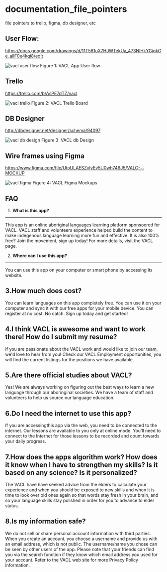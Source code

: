 # documentation_file_pointers
file pointers to trello, figma, db designer, etc

## User Flow:
https://docs.google.com/drawings/d/11T561uX7HJWTekUa_473NlHkYGiqkGe_aiIF0e4kqi8/edit 

![vacl user flow](https://user-images.githubusercontent.com/25757504/27676878-04aadcc2-5cf3-11e7-93c2-119a78b1b613.jpg)
Figure 1: VACL App User flow

## Trello
https://trello.com/b/AsPE7dTZ/vacl

![vacl trello](https://user-images.githubusercontent.com/25757504/27675668-36683ea8-5cee-11e7-83c3-487ee4932c9a.jpg)
Figure 2: VACL Trello Board

## DB Designer
http://dbdesigner.net/designer/schema/94097 

![vacl db design](https://user-images.githubusercontent.com/25757504/27675098-eeb11802-5ceb-11e7-9731-f0e584ff226c.jpg)
Figure 3: VACL db Design

## Wire frames using Figma
https://www.figma.com/file/UtoULAESZvIyEv5U0wh746J5/VALC---MOCKUP 

![vacl figma](https://user-images.githubusercontent.com/25757504/27676411-22130dfe-5cf1-11e7-88b7-e39dbd2c6c25.jpg)
Figure 4: VACL Figma Mockups

## FAQ
1. **What is this app?**
---
This app is an online aboriginal languages learning platform sponsoered for VACL. VACL staff and volunteers experience helped build the content to make indegenous language learning more fun and effective. It is also 100% free? Join the movement, sign up today!
For more details, visit the VACL page.

2. **Where can I use this app?**
---
You can use this app on your computer or smart phone by accessing its website.

3.**How much does cost?**
---
You can learn languages on this app completely free. You can use it on your computer and sync it with our free apps for your mobile device. You can register at no cost. No catch. Sign up today and get started! 

4.**I think VACL is awesome and want to work there! How do I submit my resume?**
---
If you are passionate about the VACL work and would like to join our team, we'd love to hear from you! Check our VACL Employment opportunities, you will find the current listings for the positions we have available. 

5.**Are there official studies about VACL?**
---
Yes! We are always working on figuring out the best ways to learn a new language through our aboringinal societies. We have a team of staff and volunteers to help us source our language education. 

6.**Do I need the internet to use this app?**
---
If you are accessingthis app via the web, you need to be connected to the internet. 
Our lessons are available to you only at online mode. You’ll need to connect to the Internet for those lessons to be recorded and count towards your daily progress.

7.**How does the apps algorithm work? How does it know when I have to strengthen my skills? Is it based on any science? Is it personalized?** 
---
The VACL have have seeked advice from the elders to calculate your experience and when you should be exposed to new skills and when it is time to look over old ones again so that words stay fresh in your brain, and so your language skills stay polished in order for you to advance to elder status.

8.**Is my information safe?**
---
We do not sell or share personal account information with third parties. 
When you create an account, you choose a username and provide us with an email address, which is not public. The username/name you chose can be seen by other users of the app. Please note that your friends can find you via the search function if they know which email address you used for your account. Refer to the VACL web site for more Privacy Policy information.
